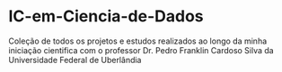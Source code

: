 # IC-em-Ciencia-de-Dados
Coleção de todos os projetos e estudos realizados ao longo da minha iniciação cientifica com o professor Dr. Pedro Franklin Cardoso Silva da Universidade Federal de Uberlândia
